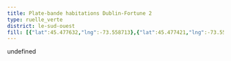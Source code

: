 ```yaml
---
title: Plate-bande habitations Dublin-Fortune 2
type: ruelle_verte
district: le-sud-ouest
fill: [{"lat":45.477632,"lng":-73.558713},{"lat":45.477421,"lng":-73.558831},{"lat":45.477398,"lng":-73.558617},{"lat":45.477639,"lng":-73.558499},{"lat":45.477632,"lng":-73.558713}]
---
```


undefined